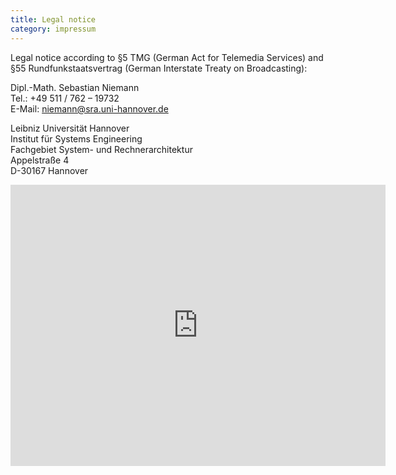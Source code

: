 ```yaml
---
title: Legal notice
category: impressum
---
```


Legal notice according to §5 TMG (German Act for Telemedia Services) and §55 Rundfunkstaatsvertrag (German Interstate Treaty on Broadcasting):

Dipl.-Math. Sebastian Niemann<br />
Tel.: +49 511 / 762 – 19732 <br />
E-Mail: niemann@sra.uni-hannover.de <br />

Leibniz Universität Hannover <br />
Institut für Systems Engineering <br />
Fachgebiet System- und Rechnerarchitektur <br />
Appelstraße 4 <br />
D-30167 Hannover

<p class="text-center">
  <iframe src="https://www.google.com/maps/embed?pb=!1m14!1m8!1m3!1d10379709.003185757!2d8.419323221016729!3d50.569344244445766!3m2!1i1024!2i768!4f13.1!3m3!1m2!1s0x47b073629d48477b%3A0xad9aa9c71024c8af!2sLeibniz+Universit%C3%A4t+Hannover!5e0!3m2!1sen!2sus!4v1420163111597" width="600" height="450" frameborder="0" style="border:0"></iframe>
</p>